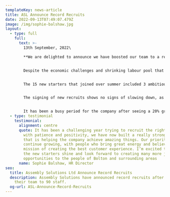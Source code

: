 ```yaml
---
templateKey: news-article
title: ASL Announce Record Recruits
date: 2022-09-13T07:49:07.479Z
image: /img/sophie-balshaw.jpg
layout:
  - type: full
    full:
      text: >-
        13th September, 2022\

        **We are delighted to announce we have boosted our team to a record of 90, after recruiting an additional 15 people this summer.**


        Despite the economic challenges and shrinking labour pool that hasn’t been helped by Brexit, we have seen a surprisingly big increase in UK manufacturing opportunities this year, and this has led us to securing a number of significant cable assembly and wiring harness contracts.


        The 15 new starters that joined over summer included 3 ambitious Apprentices; Alex Waterworth, Isobel Hargreaves & Jamie Preston, who are all striving for senior roles in the Technical & Engineering department. Since coming on board they have all had a positive affect and bring a passion that supports the companies culture, mission and vision.


        The signing of new recruits shows no signs of slowing down, as we are still actively searching for new stars to fill roles in our Production & Quality department.


        It has been a busy period for the company after seeing a 20% growth in sales and we're proud to continue supplying some of the worlds leading manufacturers; Ford, Siemens & Vodafone.
  - type: testimonial
    testimonial:
      alignment: centre
      quote: It has been a challenging year trying to recruit the right people, but
        with patience and positivity, we have now built a really strong team
        that is helping the company achieve amazing things. Our priority is to
        continue growing, with people who bring great energy and believe in our
        mission of creating the best customer experience. I’m excited to see all
        the new starters shine and look forward to creating many more job
        opportunities to the people of Bolton and surrounding areas
      name: Sophie Balshaw, HR Director
seo:
  title: Assembly Solutions Ltd Announce Record Recruits
  description: Assembly Solutions have announced record recruits after boosting
    their team to 90 staff.
  og-url: ASL-Announce-Record-Recruits
---
```

